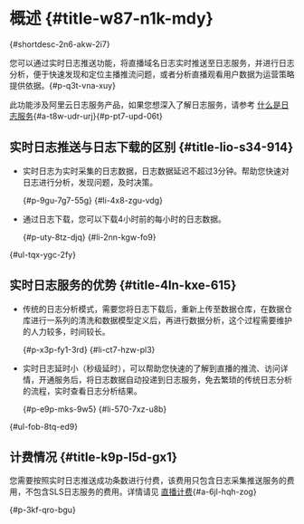 概述 {#title-w87-n1k-mdy}
=======================

{#shortdesc-2n6-akw-2i7}

您可以通过实时日志推送功能，将直播域名日志实时推送至日志服务，并进行日志分析，便于快速发现和定位主播推流问题，或者分析直播观看用户数据为运营策略提供依据。{#p-q3t-vna-xuy}

此功能涉及阿里云日志服务产品，如果您想深入了解日志服务，请参考 [什么是日志服务](https://help.aliyun.com/document_detail/48869.html){#a-t8w-udr-urj}{#p-pt7-upd-06t}

实时日志推送与日志下载的区别 {#title-lio-s34-914}
-----------------------------------

* 实时日志为实时采集的日志数据，日志数据延迟不超过3分钟。帮助您快速对日志进行分析，发现问题，及时决策。

  {#p-9gu-7g7-55g}
{#li-4x8-zgu-vdg}
* 通过日志下载，您可以下载4小时前的每小时的日志数据。

  {#p-uty-8tz-djq}
{#li-2nn-kgw-fo9}

{#ul-tqx-ygc-2fy}

实时日志服务的优势 {#title-4ln-kxe-615}
------------------------------

* 传统的日志分析模式，需要您将日志下载后，重新上传至数据仓库，在数据仓库进行一系列的清洗和数据模型定义后，再进行数据分析，这个过程需要维护的人力较多，时间较长。

  {#p-x3p-fy1-3rd}
{#li-ct7-hzw-pl3}
* 实时日志延时小（秒级延时），可以帮助您快速的了解到直播的推流、访问详情，开通服务后，将日志数据自动投递到日志服务，免去繁琐的传统日志分析的流程，实时查看日志分析结果。

  {#p-e9p-mks-9w5}
{#li-570-7xz-u8b}

{#ul-fob-8tq-ed9}

计费情况 {#title-k9p-l5d-gx1}
-------------------------

您需要按照实时日志推送成功条数进行付费，该费用只包含日志采集推送服务的费用，不包含SLS日志服务的费用。详情请见 [直播计费](https://www.aliyun.com/price/product#/live/detail){#a-6jl-hqh-zog}

{#p-3kf-qro-bgu}

